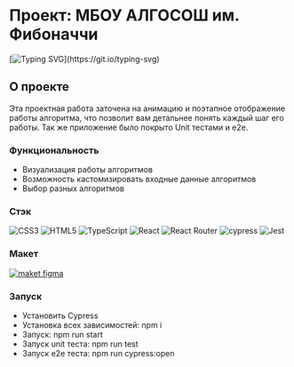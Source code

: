 # Проект: МБОУ АЛГОСОШ им. Фибоначчи
[![Typing SVG](https://readme-typing-svg.demolab.com?font=Fira+Code&pause=1000&width=600&lines=%D0%92%D0%B8%D0%B7%D1%83%D0%B0%D0%BB%D0%B8%D0%B7%D0%B0%D1%86%D0%B8%D1%8F+%D0%B0%D0%BB%D0%B3%D0%BE%D1%80%D0%B8%D1%82%D0%BC%D0%BE%D0%B2%2C+%D1%87%D1%82%D0%BE+%D0%BC%D0%BE%D0%B6%D0%B5%D1%82+%D0%B1%D1%8B%D1%82%D1%8C+%D0%BB%D1%83%D1%87%D1%88%D0%B5!)](https://git.io/typing-svg)

## О проекте

Эта проектная работа заточена на анимацию и поэтапное отображение работы алгоритма, что позволит вам детальнее понять каждый шаг его работы.
Так же приложение было покрыто Unit тестами и e2e.

### Функциональность

- Визуализация работы алгоритмов
- Возможность кастомизировать входные данные алгоритмов
- Выбор разных алгоритмов



### Стэк
![CSS3](https://img.shields.io/badge/css3-%231572B6.svg?style=for-the-badge&logo=css3&logoColor=white)
![HTML5](https://img.shields.io/badge/html5-%23E34F26.svg?style=for-the-badge&logo=html5&logoColor=white)
![TypeScript](https://img.shields.io/badge/typescript-%23007ACC.svg?style=for-the-badge&logo=typescript&logoColor=white)
![React](https://img.shields.io/badge/react-%2320232a.svg?style=for-the-badge&logo=react&logoColor=%2361DAFB)
![React Router](https://img.shields.io/badge/React_Router-CA4245?style=for-the-badge&logo=react-router&logoColor=white)
![cypress](https://img.shields.io/badge/-cypress-%23E5E5E5?style=for-the-badge&logo=cypress&logoColor=058a5e)
![Jest](https://img.shields.io/badge/-jest-%23C21325?style=for-the-badge&logo=jest&logoColor=white)



### Макет
<a href="https://www.figma.com/file/qh4NUM6J9qcK8uiXPMJ65T/Algososh_external_link-(Copy)?type=design&mode=design&t=LxtICOO2IwjFBUeQ-1" alt='maket figma' target="_blank" rel="noopener noreferrer"><img  src="https://img.shields.io/badge/Figma-F24E1E?style=for-the-badge&logo=figma&logoColor=white" alt='maket figma' /></a>


### Запуск
- Установить Сypress
- Установка всех зависимостей: npm i
- Запуск: npm run start
- Запуск unit теста: npm run test
- Запуск e2e теста: npm run cypress:open


